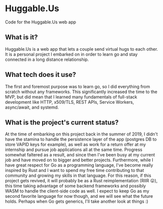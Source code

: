 # Huggable.Us
Code for the Huggable.Us web app

## What is it?
Huggable.Us is a web app that lets a couple send virtual hugs to each other. It is a personal project I embarked on in order to learn go and stay connected in a long distance relationship.

## What tech does it use?
The first and foremost purpose was to learn go, so I did everything from scratch without any frameworks. This significantly increased the time to the MVP, but did mean that I learned many fundamentals of full-stack development like HTTP, x509/TLS, REST APIs, Service Workers, async/await, and systemd.

## What is the project's current status?
At the time of embarking on this project back in the summer of 2019, I didn't have the stamina to handle the persistence layer of the app (postgres DB to store VAPID keys for example), as well as work for a return offer at my internship and pursue job applications all at the same time. Progress somewhat faltered as a result, and since then I've been busy at my current job and have moved on to bigger and better projects. Furthermore, while I have great respect for Go as a programming language, I've become really inspired by Rust and I want to spend my free time contributing to that community and growing my skills in that language. For this reason, if this project gets revived, it will probably be as a Rust reimplementation (RIIR 😛), this time taking advantage of some backend frameworks and possibly WASM to handle the client-side code as well. I expect to keep Go as my second favorite language for now though, and we will see what the future holds. Perhaps when Go gets generics, I'll take another look at things :)
